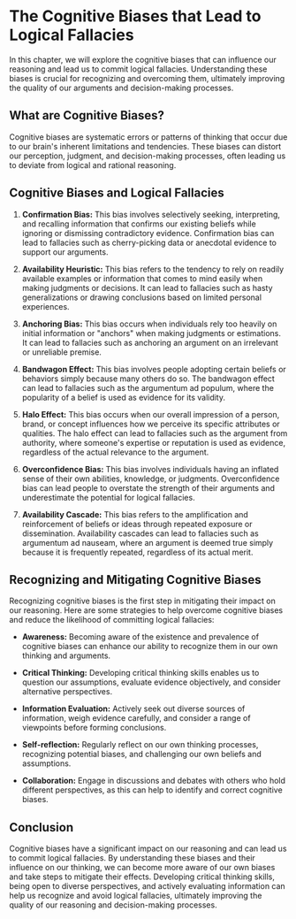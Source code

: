 The Cognitive Biases that Lead to Logical Fallacies
============================================================

In this chapter, we will explore the cognitive biases that can influence our reasoning and lead us to commit logical fallacies. Understanding these biases is crucial for recognizing and overcoming them, ultimately improving the quality of our arguments and decision-making processes.

What are Cognitive Biases?
--------------------------

Cognitive biases are systematic errors or patterns of thinking that occur due to our brain's inherent limitations and tendencies. These biases can distort our perception, judgment, and decision-making processes, often leading us to deviate from logical and rational reasoning.

Cognitive Biases and Logical Fallacies
--------------------------------------

1. **Confirmation Bias:** This bias involves selectively seeking, interpreting, and recalling information that confirms our existing beliefs while ignoring or dismissing contradictory evidence. Confirmation bias can lead to fallacies such as cherry-picking data or anecdotal evidence to support our arguments.

2. **Availability Heuristic:** This bias refers to the tendency to rely on readily available examples or information that comes to mind easily when making judgments or decisions. It can lead to fallacies such as hasty generalizations or drawing conclusions based on limited personal experiences.

3. **Anchoring Bias:** This bias occurs when individuals rely too heavily on initial information or "anchors" when making judgments or estimations. It can lead to fallacies such as anchoring an argument on an irrelevant or unreliable premise.

4. **Bandwagon Effect:** This bias involves people adopting certain beliefs or behaviors simply because many others do so. The bandwagon effect can lead to fallacies such as the argumentum ad populum, where the popularity of a belief is used as evidence for its validity.

5. **Halo Effect:** This bias occurs when our overall impression of a person, brand, or concept influences how we perceive its specific attributes or qualities. The halo effect can lead to fallacies such as the argument from authority, where someone's expertise or reputation is used as evidence, regardless of the actual relevance to the argument.

6. **Overconfidence Bias:** This bias involves individuals having an inflated sense of their own abilities, knowledge, or judgments. Overconfidence bias can lead people to overstate the strength of their arguments and underestimate the potential for logical fallacies.

7. **Availability Cascade:** This bias refers to the amplification and reinforcement of beliefs or ideas through repeated exposure or dissemination. Availability cascades can lead to fallacies such as argumentum ad nauseam, where an argument is deemed true simply because it is frequently repeated, regardless of its actual merit.

Recognizing and Mitigating Cognitive Biases
-------------------------------------------

Recognizing cognitive biases is the first step in mitigating their impact on our reasoning. Here are some strategies to help overcome cognitive biases and reduce the likelihood of committing logical fallacies:

* **Awareness:** Becoming aware of the existence and prevalence of cognitive biases can enhance our ability to recognize them in our own thinking and arguments.

* **Critical Thinking:** Developing critical thinking skills enables us to question our assumptions, evaluate evidence objectively, and consider alternative perspectives.

* **Information Evaluation:** Actively seek out diverse sources of information, weigh evidence carefully, and consider a range of viewpoints before forming conclusions.

* **Self-reflection:** Regularly reflect on our own thinking processes, recognizing potential biases, and challenging our own beliefs and assumptions.

* **Collaboration:** Engage in discussions and debates with others who hold different perspectives, as this can help to identify and correct cognitive biases.

Conclusion
----------

Cognitive biases have a significant impact on our reasoning and can lead us to commit logical fallacies. By understanding these biases and their influence on our thinking, we can become more aware of our own biases and take steps to mitigate their effects. Developing critical thinking skills, being open to diverse perspectives, and actively evaluating information can help us recognize and avoid logical fallacies, ultimately improving the quality of our reasoning and decision-making processes.
